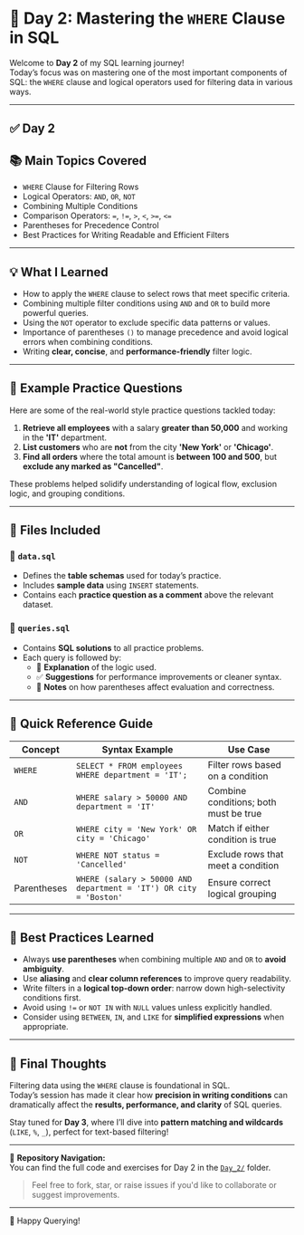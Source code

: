 # 📘 Day 2: Mastering the `WHERE` Clause in SQL

Welcome to **Day 2** of my SQL learning journey!  
Today’s focus was on mastering one of the most important components of SQL: the `WHERE` clause and logical operators used for filtering data in various ways.

---

## ✅ Day 2

## 📚 Main Topics Covered

- `WHERE` Clause for Filtering Rows
- Logical Operators: `AND`, `OR`, `NOT`
- Combining Multiple Conditions
- Comparison Operators: `=`, `!=`, `>`, `<`, `>=`, `<=`
- Parentheses for Precedence Control
- Best Practices for Writing Readable and Efficient Filters

---

## 💡 What I Learned

- How to apply the `WHERE` clause to select rows that meet specific criteria.
- Combining multiple filter conditions using `AND` and `OR` to build more powerful queries.
- Using the `NOT` operator to exclude specific data patterns or values.
- Importance of parentheses `()` to manage precedence and avoid logical errors when combining conditions.
- Writing **clear, concise**, and **performance-friendly** filter logic.

---

## 🧠 Example Practice Questions

Here are some of the real-world style practice questions tackled today:

1. **Retrieve all employees** with a salary **greater than 50,000** and working in the **'IT'** department.
2. **List customers** who are **not** from the city **'New York'** or **'Chicago'**.
3. **Find all orders** where the total amount is **between 100 and 500**, but **exclude any marked as "Cancelled"**.

These problems helped solidify understanding of logical flow, exclusion logic, and grouping conditions.

---

## 📂 Files Included

### 📄 `data.sql`
- Defines the **table schemas** used for today’s practice.
- Includes **sample data** using `INSERT` statements.
- Contains each **practice question as a comment** above the relevant dataset.

### 📄 `queries.sql`
- Contains **SQL solutions** to all practice problems.
- Each query is followed by:
  - 📝 **Explanation** of the logic used.
  - ✅ **Suggestions** for performance improvements or cleaner syntax.
  - 👀 **Notes** on how parentheses affect evaluation and correctness.

---

## 🚀 Quick Reference Guide

| Concept | Syntax Example | Use Case |
|--------|----------------|----------|
| `WHERE` | `SELECT * FROM employees WHERE department = 'IT';` | Filter rows based on a condition |
| `AND` | `WHERE salary > 50000 AND department = 'IT'` | Combine conditions; both must be true |
| `OR` | `WHERE city = 'New York' OR city = 'Chicago'` | Match if either condition is true |
| `NOT` | `WHERE NOT status = 'Cancelled'` | Exclude rows that meet a condition |
| Parentheses | `WHERE (salary > 50000 AND department = 'IT') OR city = 'Boston'` | Ensure correct logical grouping |

---

## 🧭 Best Practices Learned

- Always **use parentheses** when combining multiple `AND` and `OR` to **avoid ambiguity**.
- Use **aliasing** and **clear column references** to improve query readability.
- Write filters in a **logical top-down order**: narrow down high-selectivity conditions first.
- Avoid using `!=` or `NOT IN` with `NULL` values unless explicitly handled.
- Consider using `BETWEEN`, `IN`, and `LIKE` for **simplified expressions** when appropriate.

---

## 🙌 Final Thoughts

Filtering data using the `WHERE` clause is foundational in SQL.  
Today’s session has made it clear how **precision in writing conditions** can dramatically affect the **results, performance, and clarity** of SQL queries.

Stay tuned for **Day 3**, where I’ll dive into **pattern matching and wildcards** (`LIKE`, `%`, `_`), perfect for text-based filtering!

---

📁 **Repository Navigation:**  
You can find the full code and exercises for Day 2 in the [`Day_2/`](./) folder.

> Feel free to fork, star, or raise issues if you'd like to collaborate or suggest improvements.

---

🚀 Happy Querying!  
